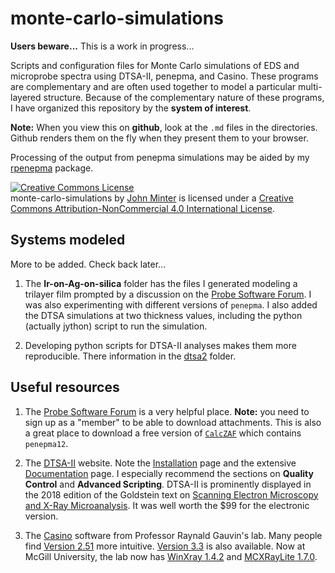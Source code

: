 # monte-carlo-simulations

**Users beware...** This is a work in progress...

Scripts and configuration files for Monte Carlo simulations of EDS and
microprobe spectra using DTSA-II, penepma, and Casino. These programs
are complementary and are often used together to model a particular
multi-layered structure. Because of the complementary nature of these
programs, I have organized this repository by the **system of interest**.

**Note:** When you view this on **github**, look at the `.md` files in the
directories. Github renders them on the fly when they present them to
your browser.

Processing of the output from penepma simulations may be aided by my
[rpenepma](https://github.com/jrminter/rpemepma) package.

<a rel="license" href="http://creativecommons.org/licenses/by-nc/4.0/"><img alt="Creative Commons License" style="border-width:0" src="https://i.creativecommons.org/l/by-nc/4.0/88x31.png" /></a><br /><span xmlns:dct="http://purl.org/dc/terms/" property="dct:title">monte-carlo-simulations</span> by <a xmlns:cc="http://creativecommons.org/ns#" href="https://github.com/jrminter/monte-carlo-simulations" property="cc:attributionName" rel="cc:attributionURL">John Minter</a> is licensed under a <a rel="license" href="http://creativecommons.org/licenses/by-nc/4.0/">Creative Commons Attribution-NonCommercial 4.0 International License</a>.

## Systems modeled

More to be added. Check back later...

1. The **Ir-on-Ag-on-silica** folder has the files I generated modeling a
trilayer film prompted by a discussion on the
[Probe Software Forum](http://probesoftware.com/smf/index.php?topic=1104.0).
I was also experimenting with different versions of `penepma`. I also added
the DTSA simulations at two thickness values, including the python 
(actually jython) script to run the simulation.

2. Developing python scripts for DTSA-II analyses  makes them more
reproducible.  There information in the [dtsa2](./dtsa2/dtsa2.md)
folder.


## Useful resources

1. The [Probe Software Forum](http://probesoftware.com/smf/index.php) is
a very helpful place. **Note:** you need to sign up as a "member" to be
able to download attachments. This is also a great place to download
a free version of
[`CalcZAF`](http://probesoftware.com/download/CalcZAF.msi)
which contains `penepma12`.

2. The
[DTSA-II](https://www.cstl.nist.gov/div837/837.02/epq/dtsa2/index.html)
website. Note the
[Installation](https://www.cstl.nist.gov/div837/837.02/epq/dtsa2/installation.html)
page and the extensive
[Documentation](https://www.cstl.nist.gov/div837/837.02/epq/dtsa2/documentation.html)
page. I especially recommend the sections on **Quality Control** and
**Advanced Scripting**. DTSA-II is prominently displayed in the 2018
edition of the Goldstein text on
[Scanning Electron Microscopy and X-Ray Microanalysis](https://www.springer.com/us/book/9781493966745). It was well worth the $99 for the electronic version.

3. The [Casino](http://www.gel.usherbrooke.ca/casino/What.html) software
from Professor Raynald Gauvin's lab. Many people find
[Version 2.51](http://www.gel.usherbrooke.ca/casino/releases/CASINO_v2.5.1.0.zip)
more intuitive.
[Version 3.3](http://www.gel.usherbrooke.ca/casino/releases/CASINO_v3.3.0.4.zip)
is also available. Now at McGill University, the lab now has
[WinXray 1.4.2](http://montecarlomodeling.mcgill.ca/download/winxray-1.4.2.zip)
and
[MCXRayLite 1.7.0](http://montecarlomodeling.mcgill.ca/download/MCXRayLite_v1.7.0.0.zip).

